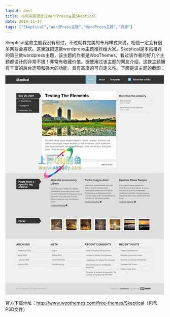 ```yaml
---
layout: post
title: 布局完美混合式WordPress主题Skeptical		
date: 2010-11-17
tags: ["Skeptical","WordPress主题","WordPress主题","资源"]
---
```


Skeptical这款主题我没有用过，不过就其完美的布局样式来说，相信一定会有很多网友会喜欢。这里就把这款wordpress主题推荐给大家。Skeptical是本站推荐的第三款wordpress主题，该主题的作者是WooThemes，看过该作者的好几个主题都设计的非常不错！非常有收藏价值。据使用过该主题的网友介绍，这款主题拥有丰富的后台选项和强大的功能，具有高度的可自定义性。下面是该主题的截图：

<a rel="attachment wp-att-307" href="http://www.saqqdy.com/download/wordpress-theme-perfect-hybrid-layout-skeptical/attachment/woothemes"><img class="alignnone size-full wp-image-307" title="woothemes" src="woothemes.jpg" alt="" /></a>

官方下载地址：<a href="http://www.saqqdy.com/?r=http://www.woothemes.com/free-themes/Skeptical">http://www.woothemes.com/free-themes/Skeptical</a>（包含PSD文件）		